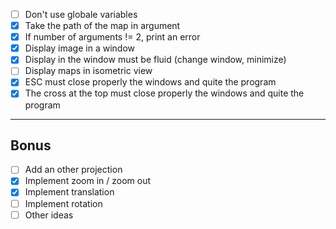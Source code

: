 - [ ] Don't use globale variables
- [x] Take the path of the map in argument
- [x] If number of arguments != 2, print an error
- [x] Display image in a window
- [x] Display in the window must be fluid (change window, minimize)
- [ ] Display maps in isometric view
- [x] ESC must close properly the windows and quite the program
- [x] The cross at the top must close properly the windows and quite the program
---
## Bonus
- [ ] Add an other projection
- [x] Implement zoom in / zoom out
- [x] Implement translation
- [ ] Implement rotation
- [ ] Other ideas